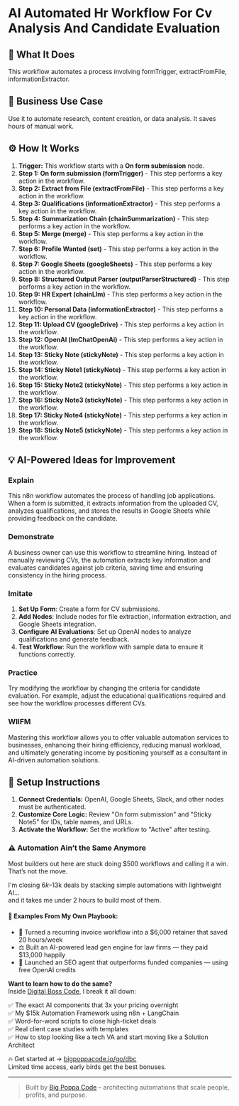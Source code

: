 # AI Automated Hr Workflow For Cv Analysis And Candidate Evaluation

## 🚀 What It Does
This workflow automates a process involving formTrigger, extractFromFile, informationExtractor.

## 💼 Business Use Case
Use it to automate research, content creation, or data analysis. It saves hours of manual work.

## ⚙️ How It Works
1.  **Trigger:** This workflow starts with a **On form submission** node.
2. **Step 1: On form submission (formTrigger)** - This step performs a key action in the workflow.
3. **Step 2: Extract from File (extractFromFile)** - This step performs a key action in the workflow.
4. **Step 3: Qualifications (informationExtractor)** - This step performs a key action in the workflow.
5. **Step 4: Summarization Chain (chainSummarization)** - This step performs a key action in the workflow.
6. **Step 5: Merge (merge)** - This step performs a key action in the workflow.
7. **Step 6: Profile Wanted (set)** - This step performs a key action in the workflow.
8. **Step 7: Google Sheets (googleSheets)** - This step performs a key action in the workflow.
9. **Step 8: Structured Output Parser (outputParserStructured)** - This step performs a key action in the workflow.
10. **Step 9: HR Expert (chainLlm)** - This step performs a key action in the workflow.
11. **Step 10: Personal Data (informationExtractor)** - This step performs a key action in the workflow.
12. **Step 11: Upload CV (googleDrive)** - This step performs a key action in the workflow.
13. **Step 12: OpenAI (lmChatOpenAi)** - This step performs a key action in the workflow.
14. **Step 13: Sticky Note (stickyNote)** - This step performs a key action in the workflow.
15. **Step 14: Sticky Note1 (stickyNote)** - This step performs a key action in the workflow.
16. **Step 15: Sticky Note2 (stickyNote)** - This step performs a key action in the workflow.
17. **Step 16: Sticky Note3 (stickyNote)** - This step performs a key action in the workflow.
18. **Step 17: Sticky Note4 (stickyNote)** - This step performs a key action in the workflow.
19. **Step 18: Sticky Note5 (stickyNote)** - This step performs a key action in the workflow.

## 💡 AI-Powered Ideas for Improvement
### Explain
This n8n workflow automates the process of handling job applications. When a form is submitted, it extracts information from the uploaded CV, analyzes qualifications, and stores the results in Google Sheets while providing feedback on the candidate.

### Demonstrate
A business owner can use this workflow to streamline hiring. Instead of manually reviewing CVs, the automation extracts key information and evaluates candidates against job criteria, saving time and ensuring consistency in the hiring process.

### Imitate
1. **Set Up Form**: Create a form for CV submissions.
2. **Add Nodes**: Include nodes for file extraction, information extraction, and Google Sheets integration.
3. **Configure AI Evaluations**: Set up OpenAI nodes to analyze qualifications and generate feedback.
4. **Test Workflow**: Run the workflow with sample data to ensure it functions correctly.

### Practice
Try modifying the workflow by changing the criteria for candidate evaluation. For example, adjust the educational qualifications required and see how the workflow processes different CVs.

### WIIFM
Mastering this workflow allows you to offer valuable automation services to businesses, enhancing their hiring efficiency, reducing manual workload, and ultimately generating income by positioning yourself as a consultant in AI-driven automation solutions.

## 🔧 Setup Instructions
1. **Connect Credentials:** OpenAI, Google Sheets, Slack, and other nodes must be authenticated.
2. **Customize Core Logic:** Review "On form submission" and "Sticky Note5" for IDs, table names, and URLs.
3. **Activate the Workflow:** Set the workflow to "Active" after testing.

### ⚠️ Automation Ain’t the Same Anymore

Most builders out here are stuck doing $500 workflows and calling it a win.  
That’s not the move.  

I'm closing $6k–$13k deals by stacking simple automations with lightweight AI...  
and it takes me under 2 hours to build most of them.

#### 🧠 Examples From My Own Playbook:
- 🔁 Turned a recurring invoice workflow into a $6,000 retainer that saved 20 hours/week  
- ⚖️ Built an AI-powered lead gen engine for law firms — they paid $13,000 happily  
- 🚀 Launched an SEO agent that outperforms funded companies — using free OpenAI credits  

**Want to learn how to do the same?**  
Inside [Digital Boss Code](https://bigpoppacode.io/go/dbc), I break it all down:

✅ The exact AI components that 3x your pricing overnight  
✅ My $15k Automation Framework using n8n + LangChain  
✅ Word-for-word scripts to close high-ticket deals  
✅ Real client case studies with templates  
✅ How to stop looking like a tech VA and start moving like a Solution Architect  

🔥 Get started at → [bigpoppacode.io/go/dbc](https://bigpoppacode.io/go/dbc)  
Limited time access, early birds get the best bonuses.

---
> Built by [Big Poppa Code](https://bigpoppacode.io) – architecting automations that scale people, profits, and purpose.
